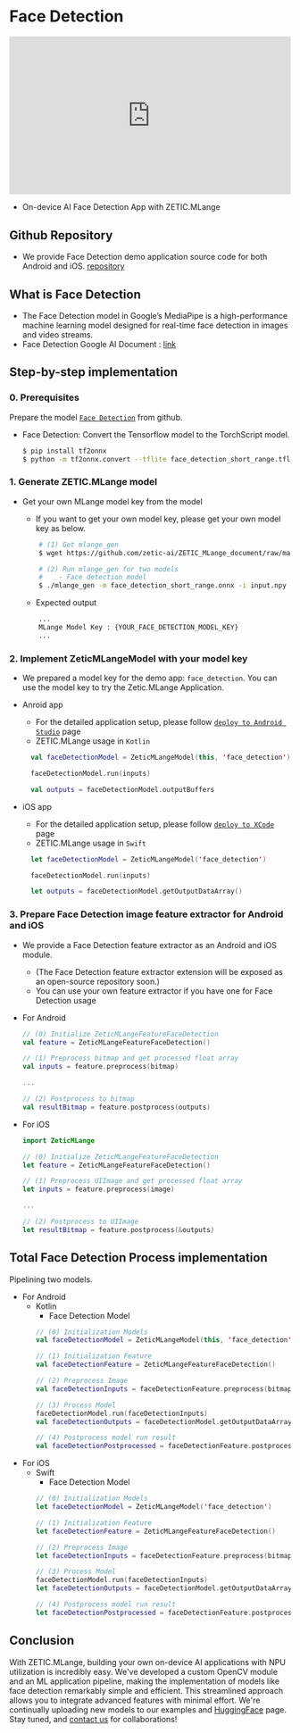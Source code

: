 # Face Detection
<div class="video-container" style="text-align:center;position:relative;height:0;padding-bottom:56.25%;padding-top:0px;overflow:hidden;">
<iframe style="position:absolute;top:0;left:0;width:100%;height:100%;" src="https://www.youtube.com/embed/GXtJKk7MdjQ" title="YouTube video player" frameborder="0" allow="accelerometer; autoplay; clipboard-write; encrypted-media; gyroscope; picture-in-picture; web-share" referrerpolicy="strict-origin-when-cross-origin" allowfullscreen></iframe>
</div>

- On-device AI Face Detection App with ZETIC.MLange

## Github Repository

- We provide Face Detection demo application source code for both Android and iOS. [repository](https://github.com/zetic-ai/ZETIC_MLange_apps/tree/main/face_detection)

## What is Face Detection

- The Face Detection model in Google’s MediaPipe is a high-performance machine learning model designed for real-time face detection in images and video streams.
- Face Detection Google AI Document : [link](https://ai.google.dev/edge/mediapipe/solutions/vision/face_detector)

## Step-by-step implementation

### 0. Prerequisites

Prepare the model [`Face Detection`](https://github.com/patlevin/face-detection-tflite) from github.

- Face Detection: Convert the Tensorflow model to the TorchScript model.
    ``` bash
    $ pip install tf2onnx
    $ python -m tf2onnx.convert --tflite face_detection_short_range.tflite --output face_detection_short_range.onnx --opset 13
    ```

### 1. Generate ZETIC.MLange model
- Get your own MLange model key from the model
    - If you want to get your own model key, please get your own model key as below.
    
    ``` bash
        # (1) Get mlange_gen
        $ wget https://github.com/zetic-ai/ZETIC_MLange_document/raw/main/bin/mlange_gen && chmod 755 mlange_gen

        # (2) Run mlange_gen for two models
        #    - Face detection model
        $ ./mlange_gen -m face_detection_short_range.onnx -i input.npy

    ```

    - Expected output
    ``` bash
        ...
        MLange Model Key : {YOUR_FACE_DETECTION_MODEL_KEY}
        ...
    ```

### 2. Implement ZeticMLangeModel with your model key

- We prepared a model key for the demo app: `face_detection`. You can use the model key to try the Zetic.MLange Application.

- Anroid app
  - For the detailed application setup, please follow [`deploy to Android Studio`](https://docs.zetic.ai/android/deploy-to-android-studio.html) page
  - ZETIC.MLange usage in `Kotlin`

  ``` kotlin
    val faceDetectionModel = ZeticMLangeModel(this, 'face_detection')

    faceDetectionModel.run(inputs)

    val outputs = faceDetectionModel.outputBuffers
  ```

- iOS app
  - For the detailed application setup, please follow [`deploy to XCode`](https://docs.zetic.ai/ios/deploy-to-xcode.html) page
  - ZETIC.MLange usage in `Swift`
  ``` swift
    let faceDetectionModel = ZeticMLangeModel('face_detection')

    faceDetectionModel.run(inputs)

    let outputs = faceDetectionModel.getOutputDataArray()
  ```

### 3. Prepare Face Detection image feature extractor for Android and iOS
- We provide a Face Detection feature extractor as an Android and iOS module.
    - (The Face Detection feature extractor extension will be exposed as an open-source repository soon.)
    - You can use your own feature extractor if you have one for Face Detection usage

- For Android 
    ``` kotlin
    // (0) Initialize ZeticMLangeFeatureFaceDetection
    val feature = ZeticMLangeFeatureFaceDetection()

    // (1) Preprocess bitmap and get processed float array
    val inputs = feature.preprocess(bitmap)

    ...

    // (2) Postprocess to bitmap
    val resultBitmap = feature.postprocess(outputs)
    ```

- For iOS

    ``` swift
    import ZeticMLange

    // (0) Initialize ZeticMLangeFeatureFaceDetection
    let feature = ZeticMLangeFeatureFaceDetection()
    
    // (1) Preprocess UIImage and get processed float array
    let inputs = feature.preprocess(image)

    ...

    // (2) Postprocess to UIImage
    let resultBitmap = feature.postprocess(&outputs)
    ```

## Total Face Detection Process implementation
Pipelining two models.
- For Android
    - Kotlin
        - Face Detection Model
        ``` kotlin
        // (0) Initialization Models
        val faceDetectionModel = ZeticMLangeModel(this, 'face_detection')

        // (1) Initialization Feature
        val faceDetectionFeature = ZeticMLangeFeatureFaceDetection()
        
        // (2) Preprocess Image
        val faceDetectionInputs = faceDetectionFeature.preprocess(bitmap)

        // (3) Process Model
        faceDetectionModel.run(faceDetectionInputs)
        val faceDetectionOutputs = faceDetectionModel.getOutputDataArray()

        // (4) Postprocess model run result
        val faceDetectionPostprocessed = faceDetectionFeature.postprocess(faceDetectionOutputs)
        ```
- For iOS
    - Swift
        - Face Detection Model
        ``` swift
        // (0) Initialization Models
        let faceDetectionModel = ZeticMLangeModel('face_detection')

        // (1) Initialization Feature
        let faceDetectionFeature = ZeticMLangeFeatureFaceDetection()
        
        // (2) Preprocess Image
        let faceDetectionInputs = faceDetectionFeature.preprocess(bitmap)

        // (3) Process Model
        faceDetectionModel.run(faceDetectionInputs)
        let faceDetectionOutputs = faceDetectionModel.getOutputDataArray()

        // (4) Postprocess model run result
        let faceDetectionPostprocessed = faceDetectionFeature.postprocess(&faceDetectionOutputs)
        ```

## Conclusion
 With ZETIC.MLange, building your own on-device AI applications with NPU utilization is incredibly easy. We've developed a custom OpenCV module and an ML application pipeline, making the implementation of models like face detection remarkably simple and efficient. This streamlined approach allows you to integrate advanced features with minimal effort. We're continually uploading new models to our examples and [HuggingFace](https://huggingface.co/ZETIC-ai)  page. Stay tuned, and [contact us](https://zetic.ai/contact-sales) for collaborations!